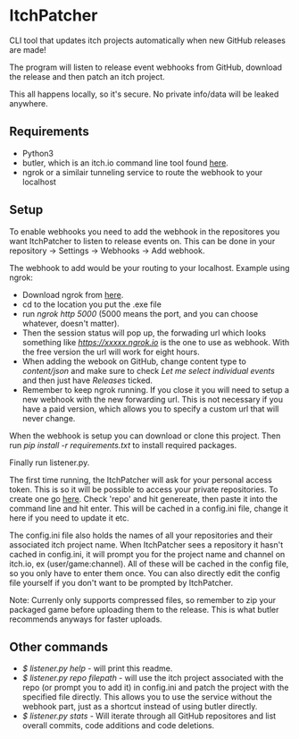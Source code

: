 # ItchPatcher

CLI tool that updates itch projects automatically when new GitHub releases are made!

The program will listen to release event webhooks from GitHub, download the release and then patch an itch project. 

This all happens locally, so it's secure. No private info/data will be leaked anywhere.

## Requirements
- Python3
- butler, which is an itch.io command line tool found [here](https://itch.io/docs/butler/installing.html).
- ngrok or a similair tunneling service to route the webhook to your localhost

## Setup
To enable webhooks you need to add the webhook in the repositores you want ItchPatcher to listen to release events on.
This can be done in your repository -> Settings -> Webhooks -> Add webhook.

The webhook to add would be your routing to your localhost.
Example using ngrok:
- Download ngrok from [here](https://ngrok.com/download).
- cd to the location you put the .exe file
- run *ngrok http 5000* (5000 means the port, and you can choose whatever, doesn't matter).
- Then the session status will pop up, the forwading url which looks something like *https://xxxxx.ngrok.io* is the one to use as webhook. With the free version the url will work for eight hours.
- When adding the webook on GitHub, change content type to *content/json* and make sure to check *Let me select individual events* and then just have *Releases* ticked.
- Remember to keep ngrok running. If you close it you will need to setup a new webhook with the new forwarding url. This is not necessary if you have a paid version, which allows you to specify a custom url that will never change.

When the webhook is setup you can download or clone this project.
Then run *pip install -r requirements.txt* to install required packages.

Finally run listener.py.

The first time running, the ItchPatcher will ask for your personal access token. 
This is so it will be possible to access your private repositories.
To create one go [here](https://github.com/settings/tokens/new).
Check 'repo' and hit genereate, then paste it into the command line and hit enter.
This will be cached in a config.ini file, change it here if you need to update it etc.

The config.ini file also holds the names of all your repositories and their associated itch project name.
When ItchPatcher sees a repository it hasn't cached in config.ini, it will prompt you for the project name and channel on itch.io,
ex (user/game:channel).
All of these will be cached in the config file, so you only have to enter them once. You can also directly edit the config file yourself if
you don't want to be prompted by ItchPatcher.

Note: Currenly only supports compressed files, so remember to zip your packaged game before uploading them to the release.
This is what butler recommends anyways for faster uploads.

## Other commands

- *$ listener.py help* - will print this readme.
- *$ listener.py repo filepath* - will use the itch project associated with the repo (or prompt you to add it) in config.ini and patch the project with the specified file directly. This allows you to use the service without the webhook part, just as a shortcut instead of using butler directly.
- *$ listener.py stats* - Will iterate through all GitHub repositores and list overall commits, code additions and code deletions.
